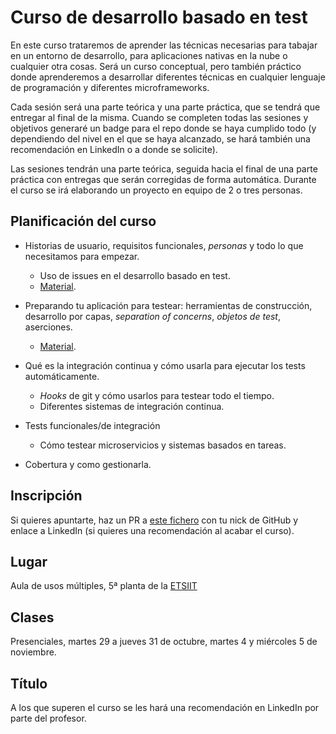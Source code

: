 # Curso de desarrollo basado en test

En este curso trataremos de aprender las técnicas necesarias para tabajar en un entorno de desarrollo, para aplicaciones nativas en la nube o cualquier otra cosas. Será un curso conceptual, pero también práctico donde aprenderemos a desarrollar diferentes técnicas en cualquier lenguaje de programación y diferentes microframeworks.

Cada sesión será una parte teórica y una parte práctica, que se tendrá que entregar al final de la misma. Cuando se completen todas las sesiones y objetivos generaré un badge para el repo donde se haya cumplido todo (y dependiendo del nivel en el que se haya alcanzado, se hará también una recomendación en LinkedIn o a donde se solicite).

Las sesiones tendrán una parte teórica, seguida hacia el final de una
parte práctica con entregas que serán corregidas de forma automática. Durante el curso se irá elaborando un proyecto en equipo de 2 o tres personas.


## Planificación del curso

* Historias de usuario, requisitos funcionales, *personas* y todo lo que necesitamos para empezar.
  * Uso de issues en el desarrollo basado en test.
  * [Material](temas/diseño.md).
  
* Preparando tu aplicación para testear: herramientas de construcción, desarrollo por capas, *separation of concerns*, *objetos de test*, aserciones.
  * [Material](temas/test-unitarios.md).

* Qué es la integración continua y cómo usarla para ejecutar los tests automáticamente.
  * *Hooks* de git y cómo usarlos para testear todo el tiempo.
  * Diferentes sistemas de integración continua.
  
* Tests funcionales/de integración
  * Cómo testear microservicios y sistemas basados en tareas.
  
* Cobertura y como gestionarla.


## Inscripción

Si quieres apuntarte, haz un PR a [este fichero](asistentes.md) con tu nick de GitHub y enlace a LinkedIn (si quieres una recomendación al acabar el curso).

## Lugar

Aula de usos múltiples, 5ª planta de la [ETSIIT](https://etsiit.ugr.es)

## Clases

Presenciales, martes 29 a jueves 31 de octubre, martes 4 y miércoles 5 de noviembre.

## Título

A los que superen el curso se les hará una recomendación en LinkedIn por parte del profesor.
